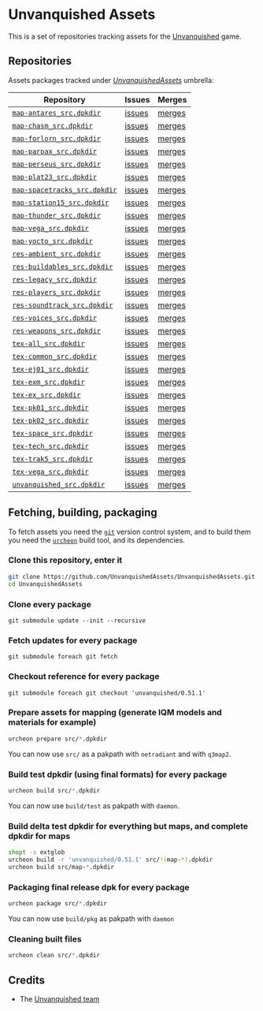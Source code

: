 Unvanquished Assets
===================

This is a set of repositories tracking assets for the [Unvanquished](https://unvanquished.net) game.


Repositories
------------

Assets packages tracked under [_UnvanquishedAssets_](https://github.com/UnvanquishedAssets/UnvanquishedAssets) umbrella:

Repository | Issues | Merges
-----------|--------|-------
[`map-antares_src.dpkdir`](https://github.com/UnvanquishedAssets/map-antares_src.dpkdir) | [issues](https://github.com/UnvanquishedAssets/map-antares_src.dpkdir/issues) | [merges](https://github.com/UnvanquishedAssets/map-antares_src.dpkdir/pulls)
[`map-chasm_src.dpkdir`](https://github.com/UnvanquishedAssets/map-chasm_src.dpkdir) | [issues](https://github.com/UnvanquishedAssets/map-chasm_src.dpkdir/issues) | [merges](https://github.com/UnvanquishedAssets/map-chasm_src.dpkdir/pulls)
[`map-forlorn_src.dpkdir`](https://github.com/UnvanquishedAssets/map-forlorn_src.dpkdir) | [issues](https://github.com/UnvanquishedAssets/map-forlorn_src.dpkdir/issues) | [merges](https://github.com/UnvanquishedAssets/map-forlorn_src.dpkdir/pulls)
[`map-parpax_src.dpkdir`](https://github.com/UnvanquishedAssets/map-parpax_src.dpkdir) | [issues](https://github.com/UnvanquishedAssets/map-parpax_src.dpkdir/issues) | [merges](https://github.com/UnvanquishedAssets/map-parpax_src.dpkdir/pulls)
[`map-perseus_src.dpkdir`](https://github.com/UnvanquishedAssets/map-perseus_src.dpkdir) | [issues](https://github.com/UnvanquishedAssets/map-perseus_src.dpkdir/issues) | [merges](https://github.com/UnvanquishedAssets/map-perseus_src.dpkdir/pulls)
[`map-plat23_src.dpkdir`](https://github.com/UnvanquishedAssets/map-plat23_src.dpkdir) | [issues](https://github.com/UnvanquishedAssets/map-plat23_src.dpkdir/issues) | [merges](https://github.com/UnvanquishedAssets/map-plat23_src.dpkdir/pulls)
[`map-spacetracks_src.dpkdir`](https://github.com/UnvanquishedAssets/map-spacetracks_src.dpkdir) | [issues](https://github.com/UnvanquishedAssets/map-spacetracks_src.dpkdir/issues) | [merges](https://github.com/UnvanquishedAssets/map-spacetracks_src.dpkdir/pulls)
[`map-station15_src.dpkdir`](https://github.com/UnvanquishedAssets/map-station15_src.dpkdir) | [issues](https://github.com/UnvanquishedAssets/map-station15_src.dpkdir/issues) | [merges](https://github.com/UnvanquishedAssets/map-station15_src.dpkdir/pulls)
[`map-thunder_src.dpkdir`](https://github.com/UnvanquishedAssets/map-thunder_src.dpkdir) | [issues](https://github.com/UnvanquishedAssets/map-thunder_src.dpkdir/issues) | [merges](https://github.com/UnvanquishedAssets/map-thunder_src.dpkdir/pulls)
[`map-vega_src.dpkdir`](https://github.com/UnvanquishedAssets/map-vega_src.dpkdir) | [issues](https://github.com/UnvanquishedAssets/map-vega_src.dpkdir/issues) | [merges](https://github.com/UnvanquishedAssets/map-vega_src.dpkdir/pulls)
[`map-yocto_src.dpkdir`](https://github.com/UnvanquishedAssets/map-yocto_src.dpkdir) | [issues](https://github.com/UnvanquishedAssets/map-yocto_src.dpkdir/issues) | [merges](https://github.com/UnvanquishedAssets/map-yocto_src.dpkdir/pulls)
[`res-ambient_src.dpkdir`](https://github.com/UnvanquishedAssets/res-ambient_src.dpkdir) | [issues](https://github.com/UnvanquishedAssets/res-ambient_src.dpkdir/issues) | [merges](https://github.com/UnvanquishedAssets/res-ambient_src.dpkdir/pulls)
[`res-buildables_src.dpkdir`](https://github.com/UnvanquishedAssets/res-buildables_src.dpkdir) | [issues](https://github.com/UnvanquishedAssets/res-buildables_src.dpkdir/issues) | [merges](https://github.com/UnvanquishedAssets/res-buildables_src.dpkdir/pulls)
[`res-legacy_src.dpkdir`](https://github.com/UnvanquishedAssets/res-legacy_src.dpkdir) | [issues](https://github.com/UnvanquishedAssets/res-legacy_src.dpkdir/issues) | [merges](https://github.com/UnvanquishedAssets/res-legacy_src.dpkdir/pulls)
[`res-players_src.dpkdir`](https://github.com/UnvanquishedAssets/res-players_src.dpkdir) | [issues](https://github.com/UnvanquishedAssets/res-players_src.dpkdir/issues) | [merges](https://github.com/UnvanquishedAssets/res-players_src.dpkdir/pulls)
[`res-soundtrack_src.dpkdir`](https://github.com/UnvanquishedAssets/res-soundtrack_src.dpkdir) | [issues](https://github.com/UnvanquishedAssets/res-soundtrack_src.dpkdir/issues) | [merges](https://github.com/UnvanquishedAssets/res-soundtrack_src.dpkdir/pulls)
[`res-voices_src.dpkdir`](https://github.com/UnvanquishedAssets/res-voices_src.dpkdir) | [issues](https://github.com/UnvanquishedAssets/res-voices_src.dpkdir/issues) | [merges](https://github.com/UnvanquishedAssets/res-voices_src.dpkdir/pulls)
[`res-weapons_src.dpkdir`](https://github.com/UnvanquishedAssets/res-weapons_src.dpkdir) | [issues](https://github.com/UnvanquishedAssets/res-weapons_src.dpkdir/issues) | [merges](https://github.com/UnvanquishedAssets/res-weapons_src.dpkdir/pulls)
[`tex-all_src.dpkdir`](https://github.com/UnvanquishedAssets/tex-all_src.dpkdir) | [issues](https://github.com/UnvanquishedAssets/tex-all_src.dpkdir/issues) | [merges](https://github.com/UnvanquishedAssets/tex-all_src.dpkdir/pulls)
[`tex-common_src.dpkdir`](https://github.com/UnvanquishedAssets/tex-common_src.dpkdir) | [issues](https://github.com/UnvanquishedAssets/tex-common_src.dpkdir/issues) | [merges](https://github.com/UnvanquishedAssets/tex-common_src.dpkdir/pulls)
[`tex-ej01_src.dpkdir`](https://github.com/UnvanquishedAssets/tex-ej01_src.dpkdir) | [issues](https://github.com/UnvanquishedAssets/tex-ej01_src.dpkdir/issues) | [merges](https://github.com/UnvanquishedAssets/tex-ej01_src.dpkdir/pulls)
[`tex-exm_src.dpkdir`](https://github.com/UnvanquishedAssets/tex-exm_src.dpkdir) | [issues](https://github.com/UnvanquishedAssets/tex-exm_src.dpkdir/issues) | [merges](https://github.com/UnvanquishedAssets/tex-exm_src.dpkdir/pulls)
[`tex-ex_src.dpkdir`](https://github.com/UnvanquishedAssets/tex-ex_src.dpkdir) | [issues](https://github.com/UnvanquishedAssets/tex-ex_src.dpkdir/issues) | [merges](https://github.com/UnvanquishedAssets/tex-ex_src.dpkdir/pulls)
[`tex-pk01_src.dpkdir`](https://github.com/UnvanquishedAssets/tex-pk01_src.dpkdir) | [issues](https://github.com/UnvanquishedAssets/tex-pk01_src.dpkdir/issues) | [merges](https://github.com/UnvanquishedAssets/tex-pk01_src.dpkdir/pulls)
[`tex-pk02_src.dpkdir`](https://github.com/UnvanquishedAssets/tex-pk02_src.dpkdir) | [issues](https://github.com/UnvanquishedAssets/tex-pk02_src.dpkdir/issues) | [merges](https://github.com/UnvanquishedAssets/tex-pk02_src.dpkdir/pulls)
[`tex-space_src.dpkdir`](https://github.com/UnvanquishedAssets/tex-space_src.dpkdir) | [issues](https://github.com/UnvanquishedAssets/tex-space_src.dpkdir/issues) | [merges](https://github.com/UnvanquishedAssets/tex-space_src.dpkdir/pulls)
[`tex-tech_src.dpkdir`](https://github.com/UnvanquishedAssets/tex-tech_src.dpkdir) | [issues](https://github.com/UnvanquishedAssets/tex-tech_src.dpkdir/issues) | [merges](https://github.com/UnvanquishedAssets/tex-tech_src.dpkdir/pulls)
[`tex-trak5_src.dpkdir`](https://github.com/UnvanquishedAssets/tex-trak5_src.dpkdir) | [issues](https://github.com/UnvanquishedAssets/tex-trak5_src.dpkdir/issues) | [merges](https://github.com/UnvanquishedAssets/tex-trak5_src.dpkdir/pulls)
[`tex-vega_src.dpkdir`](https://github.com/UnvanquishedAssets/tex-vega_src.dpkdir) | [issues](https://github.com/UnvanquishedAssets/tex-vega_src.dpkdir/issues) | [merges](https://github.com/UnvanquishedAssets/tex-vega_src.dpkdir/pulls)
[`unvanquished_src.dpkdir`](https://github.com/UnvanquishedAssets/unvanquished_src.dpkdir) | [issues](https://github.com/UnvanquishedAssets/unvanquished_src.dpkdir/issues) | [merges](https://github.com/UnvanquishedAssets/unvanquished_src.dpkdir/pulls)


Fetching, building, packaging
-----------------------------

To fetch assets you need the [`git`](https://git-scm.com/) version control system, and to build them you need the [`urcheon`](https://github.com/DaemonEngine/Urcheon) build tool, and its dependencies.


### Clone this repository, enter it

```sh
git clone https://github.com/UnvanquishedAssets/UnvanquishedAssets.git
cd UnvanquishedAssets
```

### Clone every package

```
git submodule update --init --recursive
```

### Fetch updates for every package

```
git submodule foreach git fetch
```

### Checkout reference for every package

```
git submodule foreach git checkout 'unvanquished/0.51.1'
```

### Prepare assets for mapping (generate IQM models and materials for example)

```sh
urcheon prepare src/*.dpkdir
```

You can now use `src/` as a pakpath with `netradiant` and with `q3map2`.

### Build test dpkdir (using final formats) for every package

```sh
urcheon build src/*.dpkdir
```

You can now use `build/test` as pakpath with `daemon`.

### Build delta test dpkdir for everything but maps, and complete dpkdir for maps

```sh
shopt -s extglob
urcheon build -r 'unvanquished/0.51.1' src/!(map-*).dpkdir
urcheon build src/map-*.dpkdir
```


### Packaging final release dpk for every package

```sh
urcheon package src/*.dpkdir
```

You can now use `build/pkg` as pakpath with `daemon`


### Cleaning built files


```sh
urcheon clean src/*.dpkdir
```


Credits
-------

* The [Unvanquished team](https://unvanquished.net/about/)
